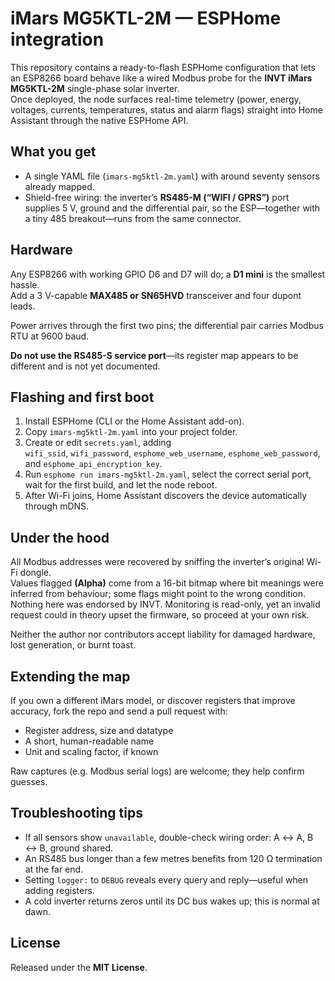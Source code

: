 # iMars MG5KTL-2M — ESPHome integration

This repository contains a ready-to-flash ESPHome configuration that lets an ESP8266 board behave like a wired Modbus probe for the **INVT iMars MG5KTL-2M** single-phase solar inverter.  
Once deployed, the node surfaces real-time telemetry (power, energy, voltages, currents, temperatures, status and alarm flags) straight into Home Assistant through the native ESPHome API.


## What you get

* A single YAML file (`imars-mg5ktl-2m.yaml`) with around seventy sensors already mapped.  
* Shield-free wiring: the inverter’s **RS485-M (“WIFI / GPRS”)** port supplies 5 V, ground and the differential pair, so the ESP—together with a tiny 485 breakout—runs from the same connector.  

## Hardware

Any ESP8266 with working GPIO D6 and D7 will do; a **D1 mini** is the smallest hassle.  
Add a 3 V-capable **MAX485 or SN65HVD** transceiver and four dupont leads.

Power arrives through the first two pins; the differential pair carries Modbus RTU at 9600 baud.

**Do not use the RS485-S service port**—its register map appears to be different and is not yet documented.

## Flashing and first boot

1. Install ESPHome (CLI or the Home Assistant add-on).  
2. Copy `imars-mg5ktl-2m.yaml` into your project folder.  
3. Create or edit `secrets.yaml`, adding  
   `wifi_ssid`, `wifi_password`, `esphome_web_username`, `esphome_web_password`, and `esphome_api_encryption_key`.  
4. Run `esphome run imars-mg5ktl-2m.yaml`, select the correct serial port, wait for the first build, and let the node reboot.  
5. After Wi-Fi joins, Home Assistant discovers the device automatically through mDNS.


## Under the hood

All Modbus addresses were recovered by sniffing the inverter’s original Wi-Fi dongle.  
Values flagged **(Alpha)** come from a 16-bit bitmap where bit meanings were inferred from behaviour; some flags might point to the wrong condition.  
Nothing here was endorsed by INVT. Monitoring is read-only, yet an invalid request could in theory upset the firmware, so proceed at your own risk.

Neither the author nor contributors accept liability for damaged hardware, lost generation, or burnt toast.


## Extending the map

If you own a different iMars model, or discover registers that improve accuracy, fork the repo and send a pull request with:

* Register address, size and datatype  
* A short, human-readable name  
* Unit and scaling factor, if known

Raw captures (e.g. Modbus serial logs) are welcome; they help confirm guesses.

## Troubleshooting tips

* If all sensors show `unavailable`, double-check wiring order: A ↔ A, B ↔ B, ground shared.  
* An RS485 bus longer than a few metres benefits from 120 Ω termination at the far end.  
* Setting `logger:` to `DEBUG` reveals every query and reply—useful when adding registers.  
* A cold inverter returns zeros until its DC bus wakes up; this is normal at dawn.

## License

Released under the **MIT License**.